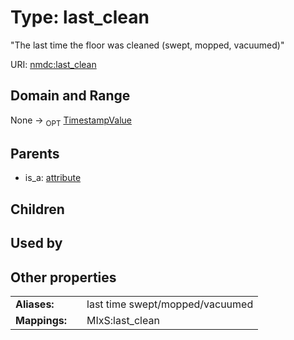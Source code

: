 
# Type: last_clean


"The last time the floor was cleaned (swept, mopped, vacuumed)"

URI: [nmdc:last_clean](https://microbiomedata/meta/last_clean)


## Domain and Range

None ->  <sub>OPT</sub> [TimestampValue](TimestampValue.md)

## Parents

 *  is_a: [attribute](attribute.md)

## Children


## Used by


## Other properties

|  |  |  |
| --- | --- | --- |
| **Aliases:** | | last time swept/mopped/vacuumed |
| **Mappings:** | | MIxS:last_clean |

